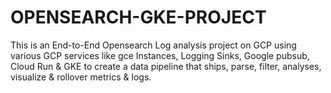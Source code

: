 # OPENSEARCH-GKE-PROJECT
This is an End-to-End Opensearch Log analysis project on GCP using various GCP services like gce Instances, Logging Sinks, Google pubsub, Cloud Run &amp; GKE to create a data pipeline that ships, parse, filter, analyses, visualize &amp; rollover metrics &amp; logs.
